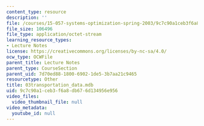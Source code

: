 ```yaml
---
content_type: resource
description: ''
file: /courses/15-057-systems-optimization-spring-2003/9c7c90a1ceb3f6a8db676d134956e956_03transportation_data.mdb
file_size: 106496
file_type: application/octet-stream
learning_resource_types:
- Lecture Notes
license: https://creativecommons.org/licenses/by-nc-sa/4.0/
ocw_type: OCWFile
parent_title: Lecture Notes
parent_type: CourseSection
parent_uid: 7d70ed88-1800-6902-1de5-3b7aa21c9465
resourcetype: Other
title: 03transportation_data.mdb
uid: 9c7c90a1-ceb3-f6a8-db67-6d134956e956
video_files:
  video_thumbnail_file: null
video_metadata:
  youtube_id: null
---
```

